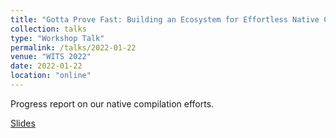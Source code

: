 ```yaml
---
title: "Gotta Prove Fast: Building an Ecosystem for Effortless Native Compilation of Tactics"
collection: talks
type: "Workshop Talk"
permalink: /talks/2022-01-22
venue: "WITS 2022"
date: 2022-01-22
location: "online"
---
```


Progress report on our native compilation efforts.

[Slides](https://lean-lang.org/talks/WITS2022.pdf)
